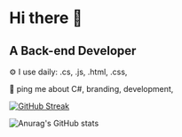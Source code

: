 <h1>Hi there 👋</h1>
<h2><b>A Back-end Developer </b></h2>


⚙️ I use daily: .cs, .js, .html, .css,

💬 ping me about C#, branding, development, 


[![GitHub Streak](https://streak-stats.demolab.com/?user=Hugo-Sodre)](https://git.io/streak-stats)



![Anurag's GitHub stats](https://github-readme-stats.vercel.app/api?username=Hugo-Sodre&show_icons=true&theme=tokyonight)

